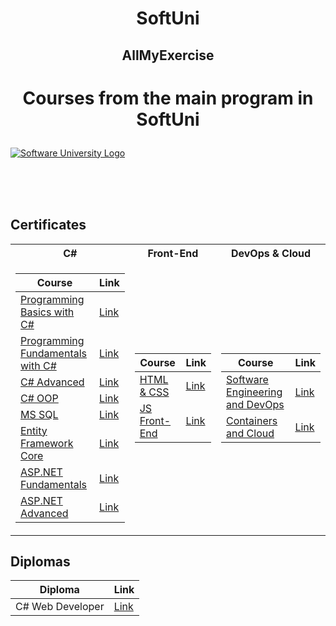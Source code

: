 # <p align="center"> SoftUni </p>
## <p align="center"> AllMyExercise </p>

# <p align="center"> Courses from the main program in SoftUni </p>

<a href="https://softuni.bg/trainings/courses" rel="Courses"><img src="https://softuni.bg/content/images/svg-logos/software-university-logo.svg?sanitize=true" alt="Software University Logo"></a>

<br/>
<br/>
<br/>

<h2> Certificates </h2>

<table>

<tr>
  <th> C# </th>
  <th> Front-End </th>
  <th> DevOps & Cloud </th>
  
</tr>

<tr>
<td>

| **Course**                                                            | **Link**                                                   |
| --------------------------------------------------------------------- | ---------------------------------------------------------- |
| <a href="https://softuni.bg/trainings/3867/programming-basics-with-csharp-september-2022" > Programming Basics with C# </a>         | <a href="https://softuni.bg/certificates/details/143662/e1f15e75"> Link</a> |
| <a href="https://softuni.bg/trainings/3836/programming-fundamentals-with-csharp-september-2022"> Programming Fundamentals with C# </a> | <a href="https://softuni.bg/certificates/details/151789/bc29bef1"> Link</a> |
| <a href="https://softuni.bg/trainings/3957/csharp-advanced-january-2023"> C# Advanced </a>                                             | <a href="https://softuni.bg/certificates/details/158110/a859b5fa"> Link</a> |
| <a href="https://softuni.bg/trainings/3958/csharp-oop-february-2023"> C# OOP </a>                                                      | <a href="https://softuni.bg/certificates/details/168808/8729c778"> Link</a> |
| <a href="https://softuni.bg/trainings/4182/ms-sql-september-2023"> MS SQL </a>                         | <a href="https://softuni.bg/certificates/details/185889/d40eb039"> Link</a> |
| <a href="https://softuni.bg/trainings/4234/entity-framework-core-october-2023"> Entity Framework Core </a>                         | <a href="https://softuni.bg/certificates/details/194164/16a25706"> Link</a> |
| <a href="https://softuni.bg/trainings/4367/asp-net-fundamentals-january-2024"> ASP.NET Fundamentals </a>                                     | <a href="https://softuni.bg/certificates/details/206693/3d33e8c5"> Link</a> |
| <a href="https://softuni.bg/trainings/4369/asp-net-advanced-february-2024"> ASP.NET Advanced </a>                                          | <a href="https://softuni.bg/certificates/details/214157/4d9ef0da"> Link</a> |

</td>
<td>

| **Course**                                                                                  | **Link**                                                                    |
| ------------------------------------------------------------------------------------------- | --------------------------------------------------------------------------- |
| <a href="https://softuni.bg/trainings/4114/html-and-css-may-2023"> HTML & CSS </a>          | <a href="https://softuni.bg/certificates/details/174728/b3a58f9f"> Link </a> |
| <a href="https://softuni.bg/trainings/4716/js-front-end-october-2024"> JS Front-End </a> | <a href="https://softuni.bg/certificates/details/232342/01655e72"> Link </a> |

</td>

<td>

| **Course**                                                                               | **Link**                                                                    |
| ---------------------------------------------------------------------------------------- | --------------------------------------------------------------------------- |
| <a href="https://softuni.bg/trainings/4525/software-engineering-and-devops-may-2024"> Software Engineering and DevOps </a> | <a href="https://softuni.bg/certificates/details/219680/486cccd3"> Link </a> |
| <a href="https://softuni.bg/trainings/4524/containers-and-cloud-july-2024"> Containers and Cloud </a>          | <a href="https://softuni.bg/certificates/details/224719/9a7b43de"> Link </a> |

</td>
</tr>

</table>

<h2> Diplomas </h2>

<td>

| **Diploma**      | **Link**                                                                    |
| ---------------- | --------------------------------------------------------------------------- |
| C# Web Developer | <a href="https://softuni.bg/certificates/details/234872/33620e90"> Link </a> |

</td>
